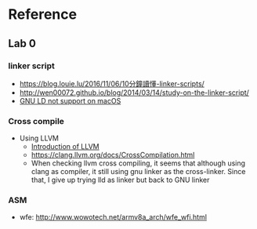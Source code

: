 # Reference

## Lab 0

### linker script
- https://blog.louie.lu/2016/11/06/10分鐘讀懂-linker-scripts/
- http://wen00072.github.io/blog/2014/03/14/study-on-the-linker-script/
- [GNU LD not support on macOS](https://apple.stackexchange.com/questions/341105/ld-linker-is-missing-when-installing-gcc-using-homebrew-on-mac-os)

### Cross compile

- Using LLVM
  - [Introduction of LLVM]( https://medium.com/@zetavg/%E7%B7%A8%E8%AD%AF%E5%99%A8-llvm-%E6%B7%BA%E6%B7%BA%E7%8E%A9-42a58c7a7309)
  - https://clang.llvm.org/docs/CrossCompilation.html
  - When checking llvm cross compiling, it seems that although using clang as compiler, it still using gnu linker as the cross-linker. Since that, I give up trying lld as linker but back to GNU linker

### ASM

- wfe: http://www.wowotech.net/armv8a_arch/wfe_wfi.html
